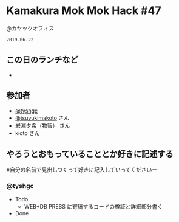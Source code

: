 # Kamakura Mok Mok Hack #47

@カヤックオフィス

`2019-06-22`

## この日のランチなど

- []()

## 参加者

- [@tyshgc](http://twitter.com/tyshgc)
- [@tsuyukimakoto](https://twitter.com/everes) さん
- 岩淵夕希（物智） さん
- kioto さん

## やろうとおもっていることとか好きに記述する

※自分の名前で見出しつくって好きに記入していってくださいー

### @tyshgc

- Todo
  - WEB+DB PRESS に寄稿するコードの検証と詳細部分書く
- Done
